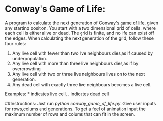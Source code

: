 # Conway's Game of Life:
A program to calculate the next generation of [Conway's game of life](http://en.wikipedia.org/wiki/Conway%27s_Game_of_Life),
given any starting position. You start with a two dimensional grid
of cells, where each cell is either alive or dead. The grid is finite,
and no life can exist off the edges. When calculating the next generation
of the grid, follow these four rules:

1. Any live cell with fewer than two live neighbours dies,as if caused by underpopulation.
2. Any live cell with more than three live neighbours dies,as if by overcrowding.
3. Any live cell with two or three live neighbours lives on to the next generation.
4. Any dead cell with exactly three live neighbours becomes a live cell.

Examples: * indicates live cell, . indicates dead cell

##Instructions:
Just run *python conway_game_of_life.py*.
Give user inputs for rows,colums and generations.
To get a feel of animation input the maximum number of rows and colums that can fit in the screen.

